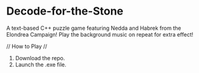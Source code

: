 # Decode-for-the-Stone
A text-based C++ puzzle game featuring Nedda and Habrek from the Elondrea Campaign! 
Play the background music on repeat for extra effect!

// How to Play //
1. Download the repo.
2. Launch the .exe file.

